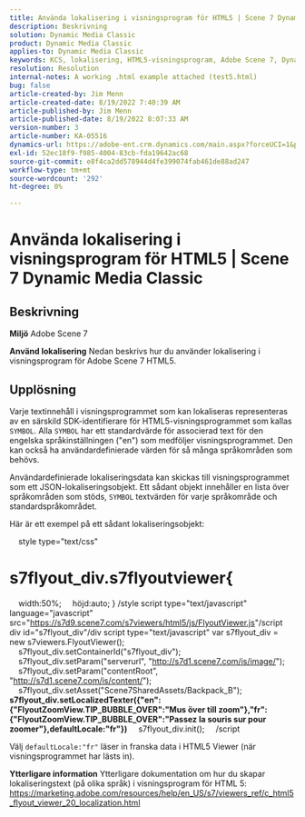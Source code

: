 ```yaml
---
title: Använda lokalisering i visningsprogram för HTML5 | Scene 7 Dynamic Media Classic
description: Beskrivning
solution: Dynamic Media Classic
product: Dynamic Media Classic
applies-to: Dynamic Media Classic
keywords: KCS, lokalisering, HTML5-visningsprogram, Adobe Scene 7, Dynamic Media Classic
resolution: Resolution
internal-notes: A working .html example attached (test5.html)
bug: false
article-created-by: Jim Menn
article-created-date: 8/19/2022 7:40:39 AM
article-published-by: Jim Menn
article-published-date: 8/19/2022 8:07:33 AM
version-number: 3
article-number: KA-05516
dynamics-url: https://adobe-ent.crm.dynamics.com/main.aspx?forceUCI=1&pagetype=entityrecord&etn=knowledgearticle&id=37f9dc35-921f-ed11-b83e-0022480866ad
exl-id: 52ec18f9-f985-4004-83cb-fda19642ac68
source-git-commit: e8f4ca2dd578944d4fe399074fab461de88ad247
workflow-type: tm+mt
source-wordcount: '292'
ht-degree: 0%

---
```


# Använda lokalisering i visningsprogram för HTML5 | Scene 7 Dynamic Media Classic

## Beskrivning


<b>Miljö</b>
Adobe Scene 7

<b>Använd lokalisering</b>
Nedan beskrivs hur du använder lokalisering i visningsprogram för Adobe Scene 7 HTML5.




## Upplösning


Varje textinnehåll i visningsprogrammet som kan lokaliseras representeras av en särskild SDK-identifierare för HTML5-visningsprogrammet som kallas `SYMBOL`.
Alla `SYMBOL` har ett standardvärde för associerad text för den engelska språkinställningen (&quot;en&quot;) som medföljer visningsprogrammet. Den kan också ha användardefinierade värden för så många språkområden som behövs.

Användardefinierade lokaliseringsdata kan skickas till visningsprogrammet som ett JSON-lokaliseringsobjekt.
Ett sådant objekt innehåller en lista över språkområden som stöds, `SYMBOL` textvärden för varje språkområde och standardspråkområdet.

Här är ett exempel på ett sådant lokaliseringsobjekt:

    style type=&quot;text/css&quot;
# s7flyout_div.s7flyoutviewer{
    width:50%;     höjd:auto; } /style script type=&quot;text/javascript&quot; language=&quot;javascript&quot; src=&quot;<u style="text-decoration:underline">https://s7d9.scene7.com/s7viewers/html5/js/FlyoutViewer.js</u>&quot;/script div id=&quot;s7flyout_div&quot;/div script type=&quot;text/javascript&quot; var s7flyout_div = new s7viewers.FlyoutViewer();     s7flyout_div.setContainerId(&quot;s7flyout_div&quot;);     s7flyout_div.setParam(&quot;serverurl&quot;, &quot;<u style="text-decoration:underline">http://s7d1.scene7.com/is/image/</u>&quot;);     s7flyout_div.setParam(&quot;contentRoot&quot;, &quot;<u style="text-decoration:underline">http://s7d1.scene7.com/is/content/</u>&quot;);     s7flyout_div.setAsset(&quot;Scene7SharedAssets/Backpack_B&quot;);
    <b>s7flyout_div.setLocalizedTexter({&quot;en&quot;:{&quot;FlyoutZoomView.TIP_BUBBLE_OVER&quot;:&quot;Mus över till zoom&quot;},&quot;fr&quot;:{&quot;FlyoutZoomView.TIP_BUBBLE_OVER&quot;:&quot;Passez la souris sur pour zoomer&quot;},defaultLocale:&quot;fr&quot;})</b>
    s7flyout_div.init();     /script

Välj `defaultLocale:"fr"` läser in franska data i HTML5 Viewer (när visningsprogrammet har lästs in).

<b>Ytterligare information</b>
Ytterligare dokumentation om hur du skapar lokaliseringstext (på olika språk) i visningsprogram för HTML 5: https://marketing.adobe.com/resources/help/en_US/s7/viewers_ref/c_html5_flyout_viewer_20_localization.html

